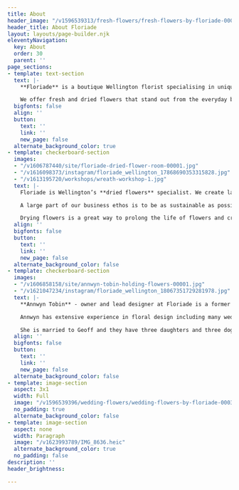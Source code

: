 ```yaml
---
title: About
header_image: "/v1596539313/fresh-flowers/fresh-flowers-by-floriade-00037.jpg"
header_title: About Floriade
layout: layouts/page-builder.njk
eleventyNavigation:
  key: About
  order: 30
  parent: ''
page_sections:
- template: text-section
  text: |-
    **Floriade** is a boutique Wellington florist specialising in unique fresh and dried floral arrangements. We believe that flowers delight the senses and bring an emotional response through colour, fragrance, texture and composition.

    We offer fresh and dried flowers that stand out from the everyday because we like to use unusual flowers and foliage as well as traditional favourites in our designs. Every floral arrangement we create is bespoke and individual.
  bigfonts: false
  align: ''
  button:
    text: ''
    link: ''
    new_page: false
  alternate_background_color: true
- template: checkerboard-section
  images:
  - "/v1606787440/site/floriade-dried-flower-room-00001.jpg"
  - "/v1616098373/instagram/floriade_wellington_17868690353315828.jpg"
  - "/v1613195720/workshops/wreath-workshop-1.jpg"
  text: |-
    Floriade is Wellington’s **dried flowers** specialist. We create large dried floral sculptures for corporate events, weddings and commercial installations.

    A large part of our business ethos is to be as sustainable as possible by preventing wastage. We intentionally source our flowers with the intention of drying whatever we can.

    Drying flowers is a great way to prolong the life of flowers and create something sculptural, textural and beautiful. We have a custom-built flower drying machine that allows us to provide the highest quality dried flowers.
  align: ''
  bigfonts: false
  button:
    text: ''
    link: ''
    new_page: false
  alternate_background_color: false
- template: checkerboard-section
  images:
  - "/v1606858158/site/annwyn-tobin-holding-flowers-00001.jpg"
  - "/v1621047234/instagram/floriade_wellington_18067351729281978.jpg"
  text: |-
    **Annwyn Tobin** - owner and lead designer at Floriade is a former landscape architect and photographer. Her passion for designing with flowers and foliage was the inspiration to open Floriade, Wellington’s very own local boutique floral design store.

    Annwyn has extensive experience in floral design including many weddings and events for more than 20 years.

    She is married to Geoff and they have three daughters and three doggies. They love living in Miramar and bringing the floral joy to Wellington.
  align: ''
  bigfonts: false
  button:
    text: ''
    link: ''
    new_page: false
  alternate_background_color: false
- template: image-section
  aspect: 3x1
  width: Full
  image: "/v1596539396/wedding-flowers/wedding-flowers-by-floriade-00038.jpg"
  no_padding: true
  alternate_background_color: false
- template: image-section
  aspect: none
  width: Paragraph
  image: "/v1623993789/IMG_8636.heic"
  alternate_background_color: true
  no_padding: false
description: ''
header_brightness: 

---
```

